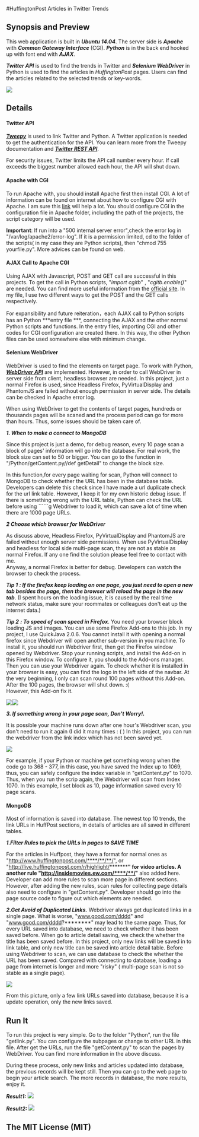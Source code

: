  #HuffingtonPost Articles in Twitter Trends
 
## Synopsis and Preview
This web application is built in ***Ubuntu 14.04***. The server side is ***Apache*** with ***Common Gateway Interface*** (CGI). ***Python*** is in the back end hooked up with font end with ***AJAX***.

***Twitter API*** is used to find the trends in Twitter and ***Selenium WebDriver*** in Python is used to find the articles in *HuffingtonPost* pages. Users can find the articles related to the selected trends or key-words.

![](https://raw.githubusercontent.com/leaot/Huffpost-Articles-in-Twitter-Trends/master/IMG/web.png)

## Details

#### Twitter  API
***[Tweepy](http://docs.tweepy.org/en/v3.1.0/)*** is used to link Twitter and Python. A Twitter application is needed to get the authentication for the API. You can learn more from the Tweepy documentation and ***[Twitter REST API](https://dev.twitter.com/rest/public)***.

For security issues, Twitter limits the API call number every hour. If call exceeds the biggest number allowed each hour, the API will shut down.

#### Apache with CGI
To run Apache with, you should install Apache first then install CGI. A lot of information can be found on internet about how to configure CGI with Apache. I am sure this [link](https://bdhacker.wordpress.com/2011/05/21/running-your-first-cgi-program-with-apache2/) will help a lot. You should configure CGI in the configuration file in Apache folder, including the path of the projects, the script category will be used. 

**Important**: If run into a "500 internal server error",check the error log in "/var/log/apache2/error-log". If it is a permission limited, cd to the folder of the scripts( in my case they are Python scripts), then "chmod 755 yourfile.py". More advices can be found on web.


#### AJAX Call to Apache CGI
Using AJAX with Javascript, POST and GET call are successful in this projects. To get the call in Python scripts, "*import cgitb*" , "*cgitb.enable()*" are needed. You can find more useful information from the [official site](https://docs.python.org/2/library/cgi.html). In my file, I use two different ways to get the POST and the GET calls respectively.

For expansibility and future reiteration，each AJAX call to Python scripts has an  Python ***entry file ***, connecting the AJAX and the other normal Python scripts and functions. In the entry files, importing CGI and other codes for CGI configuration are created there. In this way, the other Python files can be used somewhere else with minimum change.

#### Selenium WebDriver
WebDriver is used to find the elements on target page. To work with Python, ***[WebDriver API](http://selenium-python.readthedocs.org/en/latest/api.html)*** are implemented. However, in order to call WebDriver in server side from client, headless browser are needed. In this project, just a normal Firefox is used, since Headless Firefox, PyVirtualDisplay and PhantomJS are failed without enough permission in server side. The details can be checked in Apache error log.


When using WebDriver to get the contents of target pages, hundreds or thousands pages will be scaned and the process period can go for more than hours. Thus, some issues should be taken care of.

***1. When to make a connect to MongoDB*** 

Since this project is just a demo, for debug reason, every 10 page scan a block of pages' information will go into the database. For real work, the block size can set to 50 or bigger. You can go to the function in "/Python/getContent.py//def getDetail" to change the block size. 

In this function,for every page waiting for scan, Python will connect to MongoDB to check whether the URL has been in the database table. Developers can delete this check since I have made a url duplicate check for the url link table. However, I keep it for my own historic debug issue. If there is something wrong with the URL table, Python can check the URL before using ``````g Webdriver to load it, which can save a lot of time when there are 1000 page URLs.

***2 Choose which browser for WebDriver***

As discuss above, Headless Firefox, PyVirtualDisplay and PhantomJS are failed without enough server side permissions. When use PyVirtualDisplay and headless for local side multi-page scan, they are not as stable as normal Firefox. If any one find the solution please feel free to contact with me.    
Anyway, a normal Firefox is better for debug. Developers can watch the browser to check the process. 

***Tip 1***  ***: If the firefox keep loading on one page, you just need to open a new tab besides the page, then the browser will reload the page in the new tab***. (I spent hours on the loading issue, it is caused by the real time network status, make sure your roommates or colleagues don't eat up the internet data.)

***Tip 2*** ***: To speed of scan speed in Firefox***. You need your browser block loading JS and images. You can use some Firefox Add-ons to this job. In my project, I use QuickJava 2.0.6. You cannot install it with opening a normal firefox since Webdriver will open another sub-version in you machine. To install it, you should run Webdriver first, then get the Firefox window opened by Webdriver. Stop your running scripts, and install the Add-on in this Firefox window. To configure it, you should to the Add-ons manager. Then you can use your Webdriver again. To check whether it is installed in your browser is easy, you can find the logo in the left side of the navbar. At the very beginning, I only can scan round 100 pages without this Add-on. After the 100 pages, the browser will shut down. :(     
However, this Add-on fix it.

![](https://raw.githubusercontent.com/leaot/Huffpost-Articles-in-Twitter-Trends/master/IMG/addon.png)![](https://raw.githubusercontent.com/leaot/Huffpost-Articles-in-Twitter-Trends/master/IMG/addon-setting.png)

***3. If something wrong in your page scan, Don't Worry!.***

It is possible your machine runs down after one hour's Webdriver scan, you don't need to run it again (I did it many times : ( ) In this project, you can run the webdriver from the link index which has not been saved yet.

![](https://raw.githubusercontent.com/leaot/Huffpost-Articles-in-Twitter-Trends/master/IMG/scan.png)

For example, if your Python or machine get something wrong when the code go to 368 - 377, in this case, you have saved the Index up to 1069, thus, you can safely configure the index variable in "getContent.py" to 1070. Thus, when you run the scrip again, the Webdriver will scan from Index 1070. In this example, I set block as 10, page information saved every 10 page scans.

#### MongoDB
Most of information is saved into database. The newest top 10 trends, the link URLs in HuffPost sections, in details of articles are all saved in different tables.

***1.Filter Rules to pick the URLs in pages to SAVE TIME***

For the articles in Huffpost, they have a format for normal ones as "http://www.huffingtonpost.com/****/**/**/", or "http://live.huffingtonpost.com/r/highlight/*********" for video articles. A another rule  "http://insidemovies.ew.com/****/**/**" also added here. Developer can add more rules to scan more page in different sections. However, after adding the new rules, scan rules for collecting page details also need to configure in "getContent.py". Developer should go into the page source code to figure out which elements are needed.
 
***2.Get Avoid of Duplicated Links.***
Webdriver always get duplicated links in a single page. What is worse, "www.good.com/dddd" and "www.good.com/dddd?********" may lead to the same page. Thus, for every URL saved into database, we need to check whether it has been saved before. When go to article detail saving, we check the whether the title has been saved before. In this project, only new links will be saved in to link table, and only new title can be saved into article detail table. Before using Webdriver to scan, we can use database to check the whether the URL has been saved. Compared with connecting to database, loading a page from internet is longer and more "risky" ( multi-page scan is not so stable as a single page).

![](https://raw.githubusercontent.com/leaot/Huffpost-Articles-in-Twitter-Trends/master/IMG/getlink.png)

From this picture, only a few link URLs saved into database, because it is a update operation, only the new links saved.

## Run It
To run this project is very simple. Go to the folder "Python", run the file "getlink.py". You can configure the subpages or change to other URL in this file. After get the URLs, run the file "getContent.py" to scan the pages by WebDriver. You can find more information in the above discuss.

During these process, only new links and articles updated into database, the previous records will be kept still. Then you can go to the web page to begin your article search. The more records in database, the more results, enjoy it.

***Result1:***
![](https://raw.githubusercontent.com/leaot/Huffpost-Articles-in-Twitter-Trends/master/IMG/result2.png)

***Result2:***
![](https://raw.githubusercontent.com/leaot/Huffpost-Articles-in-Twitter-Trends/master/IMG/result1.png)

## The MIT License (MIT)

